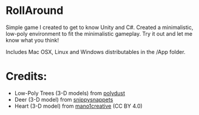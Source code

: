 # RollAround

Simple game I created to get to know Unity and C#. Created a minimalistic, low-poly environment to fit the minimalistic gameplay. Try it out and let me know what you think!

Includes Mac OSX, Linux and Windows distributables in the /App folder.

# Credits:
- Low-Poly Trees (3-D models) from [polydust](http://www.polydust.com/free-3d-models)
- Deer (3-D model) from [snippysnappets](https://free3d.com/3d-model/low-poly-deer-72513.html)
- Heart (3-D model) from  [mano1creative](https://sketchfab.com/models/17cf0dbe4435434eb6e04394fd5bf7ae) (CC BY 4.0)
